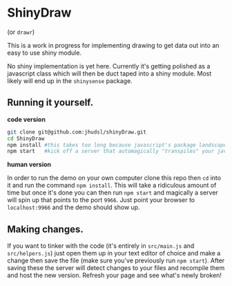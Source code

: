 # ShinyDraw

(or `drawr`)

This is a work in progress for implementing drawing to get data out into an easy to use shiny module.

No shiny implementation is yet here. Currently it's getting polished as a javascript class which will then be
duct taped into a shiny module. Most likely will end up in the `shinysense` package.

## Running it yourself.

__code version__

```bash
git clone git@github.com:jhudsl/shinyDraw.git
cd ShinyDraw
npm install #this takes too long because javascript's package landscape is a bloated giant.
npm start   #kick off a server that automagically "transpiles" your javascript code into code that runs on any browser.
```
__human version__   

In order to run the demo on your own computer clone this repo then `cd` into it and run the command `npm install`.
This will take a ridiculous amount of time but once it's done you can then run `npm start` and magically a server will
spin up that points to the port `9966`. Just point your browser to `localhost:9966` and the demo should show up.

## Making changes.

If you want to tinker with the code (it's entirely in `src/main.js` and `src/helpers.js`) just open them up in your text editor of choice and make a change then save the file (make sure you've previously run `npm start`). After saving these the server will
detect changes to your files and recompile them and host the new version. Refresh your page and see what's newly broken!
